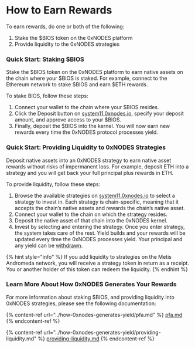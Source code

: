 # How to Earn Rewards

To earn rewards, do one or both of the following:

1. Stake the $BIOS token on the 0xNODES platform
2. Provide liquidity to the 0xNODES strategies

### Quick Start: Staking $BIOS

Stake the $BIOS token on the 0xNODES platform to earn native assets on the chain where your $BIOS is staked. For example, connect to the Ethereum network to stake $BIOS and earn $ETH rewards.

To stake BIOS, follow these steps:

1. Connect your wallet to the chain where your $BIOS resides.
2. Click the Deposit button on [system11.0xnodes.io](https://system11.0xnodes.io/), specify your deposit amount, and approve access to your $BIOS.&#x20;
3. Finally, deposit the $BIOS into the kernel. You will now earn new rewards every time the 0xNODES protocol processes yield.&#x20;

### Quick Start: Providing Liquidity to 0xNODES Strategies

Deposit native assets into an 0xNODES strategy to earn native asset rewards without risks of impermanent loss. For example, deposit ETH into a strategy and you will get back your full principal plus rewards in ETH.

To provide liquidity, follow these steps:

1. Browse the available strategies on [system11.0xnodes.io](https://system11.0xnodes.io/) to select a strategy to invest in. Each strategy is chain-specific, meaning that it accepts the chain’s native assets and rewards the chain’s native asset.
2. Connect your wallet to the chain on which the strategy resides.
3. Deposit the native asset of that chain into the 0xNODES kernel.
4. Invest by selecting and entering the strategy. Once you enter strategy, the system takes care of the rest. Yield builds and your rewards will be updated every time the 0xNODES processes yield. Your principal and any yield can be [withdrawn](how-to-withdraw-funds.md).

{% hint style="info" %}
If you add liquidity to strategies on the Metis Andromeda network, you will receive a strategy token in return as a receipt. You or another holder of this token can redeem the liquidity.
{% endhint %}

### Learn More About How 0xNODES Generates Your Rewards

For more information about staking $BIOS, and providing liquidity into 0xNODES strategies, please see the following documentation:

{% content-ref url="../how-0xnodes-generates-yield/pfa.md" %}
[pfa.md](../how-0xnodes-generates-yield/pfa.md)
{% endcontent-ref %}

{% content-ref url="../how-0xnodes-generates-yield/providing-liquidity.md" %}
[providing-liquidity.md](../how-0xnodes-generates-yield/providing-liquidity.md)
{% endcontent-ref %}
